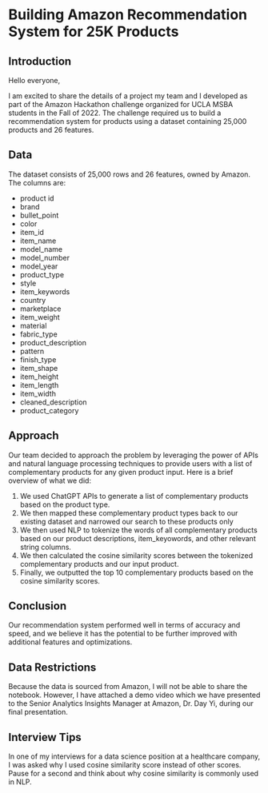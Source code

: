 # Building Amazon Recommendation System for 25K Products

## Introduction 

Hello everyone, 

I am excited to share the details of a project my team and I developed as part of the Amazon Hackathon challenge organized for UCLA MSBA students in the Fall of 2022. The challenge required us to build a recommendation system for products using a dataset containing 25,000 products and 26 features. 

## Data 

The dataset consists of 25,000 rows and 26 features, owned by Amazon. The columns are: 

- product id 
- brand 
- bullet_point 
- color 
- item_id 
- item_name
- model_name 
- model_number 
- model_year 
- product_type 
- style 
- item_keywords 
- country 
- marketplace 
- item_weight 
- material 
- fabric_type 
- product_description 
- pattern 
- finish_type 
- item_shape
- item_height
- item_length 
- item_width 
- cleaned_description 
- product_category

## Approach 

Our team decided to approach the problem by leveraging the power of APIs and natural language processing techniques to provide users with a list of complementary products for any given product input. Here is a brief overview of what we did: 

1) We used ChatGPT APIs to generate a list of complementary products based on the product type. 
2) We then mapped these complementary product types back to our existing dataset and narrowed our search to these products only 
3) We then used NLP to tokenize the words of all complementary products based on our product descriptions, item_keyowords, and other relevant string columns. 
4) We then calculated the cosine similarity scores between the tokenized complementary products and our input product.
5) Finally, we outputted the top 10 complementary products based on the cosine similarity scores. 

## Conclusion 

Our recommendation system performed well in terms of accuracy and speed, and we believe it has the potential to be further improved with additional features and optimizations. 

## Data Restrictions 

Because the data is sourced from Amazon, I will not be able to share the notebook. However, I have attached a demo video which we have presented to the Senior Analytics Insights Manager at Amazon, Dr. Day Yi, during our final presentation. 

## Interview Tips 

In one of my interviews for a data science position at a healthcare company, I was asked why I used cosine similarity score instead of other scores. Pause for a second and think about why cosine similarity is commonly used in NLP. 
